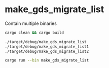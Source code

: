 # make_gds_migrate_list

Contain multiple binaries

```bash
cargo clean && cargo build
```

```bash
./target/debug/make_gds_migrate_list
./target/debug/make_gds_migrate_list1
./target/debug/make_gds_migrate_list2
```

```bash
cargo run --bin make_gds_migrate_list
```
